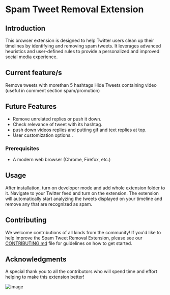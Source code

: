 # Spam Tweet Removal Extension

## Introduction
This browser extension is designed to help Twitter users clean up their timelines by identifying and removing spam tweets. It leverages advanced heuristics and user-defined rules to provide a personalized and improved social media experience.

## Current feature/s
Remove tweets with morethan 5 hashtags
Hide Tweets containing video (useful in comment section spam/promotion) 

## Future Features
- Remove unrelated replies or push it down.
- Check relevance of tweet with its hashtag.
- push down videos replies and putting gif and text replies at top. 
- User customization options..

### Prerequisites
- A modern web browser (Chrome, Firefox, etc.)

## Usage
After installation, turn on developer mode and add whole extension folder to it. Navigate to your Twitter feed and turn on the extension. The extension will automatically start analyzing the tweets displayed on your timeline and remove any that are recognized as spam.

## Contributing
We welcome contributions of all kinds from the community! If you'd like to help improve the Spam Tweet Removal Extension, please see our [CONTRIBUTING.md](./CONTRIBUTING.md) file for guidelines on how to get started.


## Acknowledgments
A special thank you to all the contributors who will spend time and effort helping to make this extension better!


![image](https://github.com/Dhruvansh-ddp/Spam_Twitter_Extension/assets/77879339/e47d9bd9-c900-4e22-897f-e80675970114)

